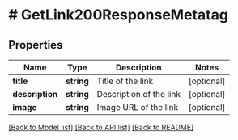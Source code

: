 # # GetLink200ResponseMetatag

## Properties

Name | Type | Description | Notes
------------ | ------------- | ------------- | -------------
**title** | **string** | Title of the link | [optional]
**description** | **string** | Description of the link | [optional]
**image** | **string** | Image URL of the link | [optional]

[[Back to Model list]](../../README.md#models) [[Back to API list]](../../README.md#endpoints) [[Back to README]](../../README.md)

